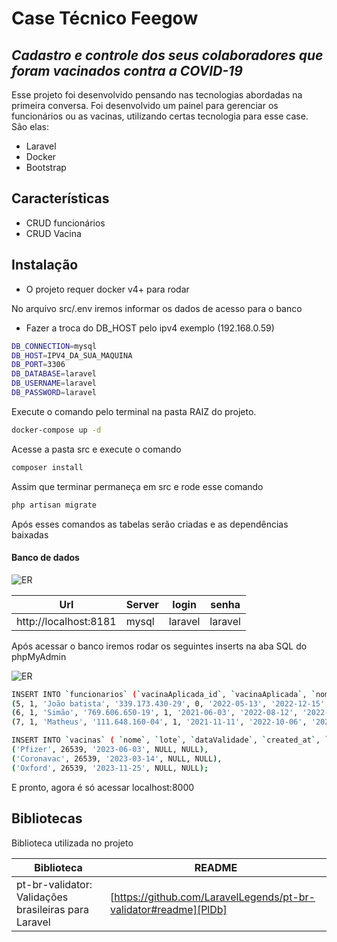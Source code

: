 # Case Técnico Feegow
## _Cadastro e controle dos seus colaboradores que foram vacinados contra a COVID-19_
Esse projeto foi desenvolvido pensando nas tecnologias abordadas na primeira conversa.
Foi desenvolvido um painel para gerenciar os funcionários ou as vacinas, utilizando certas tecnologia para esse case. São elas:
- Laravel
- Docker
- Bootstrap

## Características
- CRUD funcionários
- CRUD Vacina

## Instalação
- O projeto requer docker v4+ para rodar

No arquivo src/.env iremos informar os dados de acesso para o banco
- Fazer a troca do DB_HOST pelo ipv4 exemplo (192.168.0.59)
```sh
DB_CONNECTION=mysql
DB_HOST=IPV4_DA_SUA_MAQUINA
DB_PORT=3306
DB_DATABASE=laravel
DB_USERNAME=laravel
DB_PASSWORD=laravel
```

Execute o comando pelo terminal na pasta RAIZ do projeto.

```sh
docker-compose up -d
```

Acesse a pasta src e execute o comando

```sh
composer install
```

Assim que terminar permaneça em src e rode esse comando
```sh
php artisan migrate
```

Após esses comandos as tabelas serão criadas e as dependências baixadas

#### Banco de dados
![ER](https://i.imgur.com/mMwfdD2.png "ER")

| Url | Server | login | senha |
| -----  | ------|  ------| ------ |
| http://localhost:8181 | mysql | laravel | laravel |

Após acessar o banco iremos rodar os seguintes inserts na aba SQL do phpMyAdmin

![ER](https://i.imgur.com/vlBdn9K.png "ER")

```sh
INSERT INTO `funcionarios` (`vacinaAplicada_id`, `vacinaAplicada`, `nomeCompleto`, `cpf`, `portadorComorbidade`, `dataNascimento`, `dataPrimeiraDose`, `dataSegundaDose`, `dataTerceiraDose`, `created_at`, `updated_at`) VALUES
(5, 1, 'João batista', '339.173.430-29', 0, '2022-05-13', '2022-12-15', NULL, NULL, '2022-12-15 07:35:35', '2022-12-15 07:35:35'),
(6, 1, 'Simão', '769.606.650-19', 1, '2021-06-03', '2022-08-12', '2022-11-09', NULL, '2022-12-15 07:37:37', '2022-12-15 07:37:37'),
(7, 1, 'Matheus', '111.648.160-04', 1, '2021-11-11', '2022-10-06', '2022-11-02', '2022-12-12', '2022-12-15 07:38:28', '2022-12-15 07:38:28');
```
```sh
INSERT INTO `vacinas` ( `nome`, `lote`, `dataValidade`, `created_at`, `updated_at`) VALUES
('Pfizer', 26539, '2023-06-03', NULL, NULL),
('Coronavac', 26539, '2023-03-14', NULL, NULL),
('Oxford', 26539, '2023-11-25', NULL, NULL);
```

E pronto, agora é só acessar localhost:8000

## Bibliotecas

Biblioteca utilizada no projeto

| Biblioteca | README |
| ------ | ------ |
| pt-br-validator: Validações brasileiras para Laravel | [https://github.com/LaravelLegends/pt-br-validator#readme][PlDb] |
